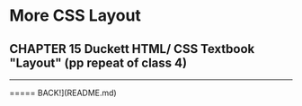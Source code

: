 # More CSS Layout

## CHAPTER 15 Duckett HTML/ CSS Textbook "Layout" (pp repeat of class 4)

<!-- ## Header

___

__Event:__ gets fired or raised to trigger the code

> ex: click, submit, mouse over, mouse down, key press

__Code:__ Gets triggered

* Event Listener : listens for an event like clcking and activates the *event handler* code.

* Event Handler : Code that runs n response to event listener

### How WE SHALL DO THIS

> `element.addEventListener('event', callback function);` like "keyPress", "click", etc

* *Callback Function* = function that is passed in as an argument to another function

* declaring a function and passing n a callback will run callback functon along with other funtion.

> EX: `button.addEventListener('submit', handleSubmit)

___*Event Bubbling:*___ This is what we often see, which features overlapping bubbles of events

* ___Event listener___ will be placed on outter bubble (bubbles can be thought of as HTML section boxes)


## CHAPTER 14 Duckett HTML Textbook "Lists, Tables, & Forms" (pp 330-357)

### HEADER

### HEADER

#### Lil smaller

* 

* 

* 
___ -->
___
===== BACK!](README.md)